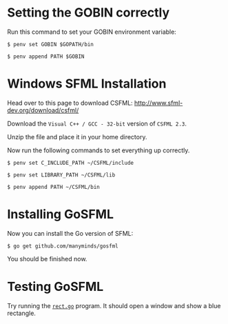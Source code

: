 # Setting the GOBIN correctly

Run this command to set your GOBIN environment variable:

```
$ penv set GOBIN $GOPATH/bin
```

```
$ penv append PATH $GOBIN
```

# Windows SFML Installation

Head over to this page to download CSFML: http://www.sfml-dev.org/download/csfml/

Download the `Visual C++ / GCC - 32-bit` version of `CSFML 2.3`.

Unzip the file and place it in your home directory.

Now run the following commands to set everything up correctly.

```
$ penv set C_INCLUDE_PATH ~/CSFML/include
```

```
$ penv set LIBRARY_PATH ~/CSFML/lib
```

```
$ penv append PATH ~/CSFML/bin
```

# Installing GoSFML

Now you can install the Go version of SFML:

```
$ go get github.com/manyminds/gosfml
```

You should be finished now.

# Testing GoSFML

Try running the [`rect.go`](./rect.go) program. It should open a window and
show a blue rectangle.
